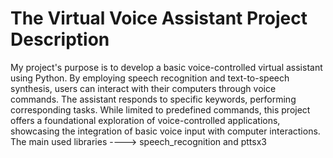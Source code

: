 # The Virtual Voice Assistant Project Description
My project's purpose is to develop a basic voice-controlled virtual assistant using Python.
By employing speech recognition and text-to-speech synthesis, users can interact with their computers through voice commands.
The assistant responds to specific keywords, performing corresponding tasks.
While limited to predefined commands, this project offers a foundational exploration of voice-controlled applications, 
showcasing the integration of basic voice input with computer interactions.
The main used libraries ----> speech_recognition and pttsx3
